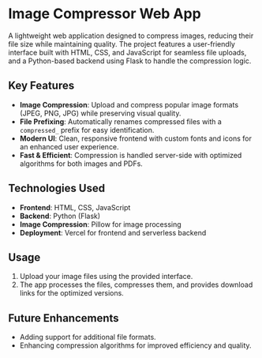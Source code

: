 # Image Compressor Web App

A lightweight web application designed to compress images, reducing their file size while maintaining quality. The project features a user-friendly interface built with HTML, CSS, and JavaScript for seamless file uploads, and a Python-based backend using Flask to handle the compression logic.

## Key Features

- **Image Compression**: Upload and compress popular image formats (JPEG, PNG, JPG) while preserving visual quality.
- **File Prefixing**: Automatically renames compressed files with a `compressed_` prefix for easy identification.
- **Modern UI**: Clean, responsive frontend with custom fonts and icons for an enhanced user experience.
- **Fast & Efficient**: Compression is handled server-side with optimized algorithms for both images and PDFs.

## Technologies Used

- **Frontend**: HTML, CSS, JavaScript
- **Backend**: Python (Flask)
- **Image Compression**: Pillow for image processing
- **Deployment**: Vercel for frontend and serverless backend

## Usage

1. Upload your image files using the provided interface.
2. The app processes the files, compresses them, and provides download links for the optimized versions.

## Future Enhancements

- Adding support for additional file formats.
- Enhancing compression algorithms for improved efficiency and quality.

